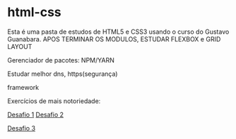 # html-css
Esta é uma pasta de estudos de HTML5 e CSS3 usando o curso do Gustavo Guanabara.
APOS TERMINAR OS MODULOS, ESTUDAR FLEXBOX e GRID LAYOUT

Gerenciador de pacotes: NPM/YARN 

Estudar melhor dns, https(segurança)

framework

Exercícios de mais notoriedade:

<a href="https://matheusmachadodm.github.io/html-css/modulo-2/desafios/desafio001Corrigido/" target="_blank">Desafio 1</a>
<a href="https://matheusmachadodm.github.io/html-css/modulo-3/desafios/desafio002/" target="_blank">Desafio 2</a>

<a href="https://matheusmachadodm.github.io/html-css/modulo-4/desafios/desafio001/" target="_blank">Desafio 3</a>

